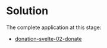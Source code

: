 # Solution

The complete application at this stage:

- [donation-svelte-02-donate](https://github.com/wit-hdip-comp-sci-2023/full-stack-1/tree/main/prj/donation/svelte/donation-svelte-02-donate)

